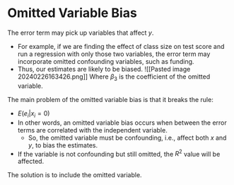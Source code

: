 # Omitted Variable Bias
The error term may pick up variables that affect $y$.
- For example, if we are finding the effect of class size on test score and run a regression with only those two variables, the error term may incorporate omitted confounding variables, such as funding.
- Thus, our estimates are likely to be biased.
![[Pasted image 20240226163426.png]]
Where $\beta_{3}$ is the coefficient of the omitted variable.

The main problem of the omitted variable bias is that it breaks the rule:
- $E(e_{i}|x_{i}=0)$
- In other words, an omitted variable bias occurs when between the error terms are correlated with the independent variable.
	- So, the omitted variable must be confounding, i.e., affect both $x$ and $y$, to bias the estimates.
- If the variable is not confounding but still omitted, the $R^2$ value will be affected.

The solution is to include the omitted variable.
